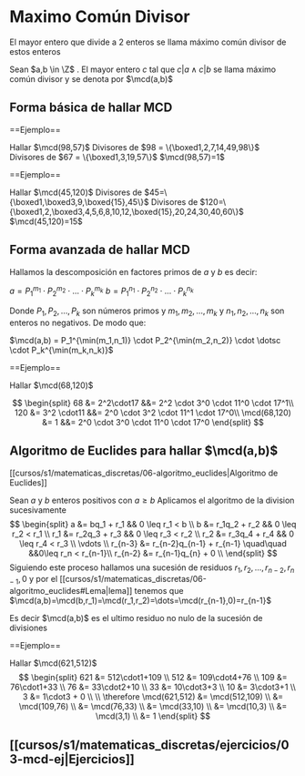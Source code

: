 # Maximo Común Divisor

El mayor entero que divide a 2 enteros se llama máximo común divisor de estos enteros

Sean $a,b \in \Z$ . El mayor entero $c$ tal que $c|a \land c|b$ se llama máximo común divisor y se denota por $\mcd(a,b)$

## Forma básica de hallar MCD

==Ejemplo==

Hallar $\mcd(98,57)$
Divisores de $98 = \{\boxed1,2,7,14,49,98\}$
Divisores de $67 = \{\boxed1,3,19,57\}$
$\mcd(98,57)=1$

==Ejemplo==

Hallar $\mcd(45,120)$
Divisores de $45=\{\boxed1,\boxed3,9,\boxed{15},45\}$
Divisores de $120=\{\boxed1,2,\boxed3,4,5,6,8,10,12,\boxed{15},20,24,30,40,60\}$
$\mcd(45,120)=15$

## Forma avanzada de hallar MCD

Hallamos la descomposición en factores primos de $a$ y $b$ es decir:

$a=P_1^{m_1} \cdot P_2^{m_2} \cdot \dotsc \cdot P_k^{m_k}$
$b=P_1^{n_1} \cdot P_2^{n_2} \cdot \dotsc \cdot P_k^{n_k}$

Donde $P_1,P_2,\dots,P_k$ son números primos y $m_1,m_2,\dots,m_k$ y $n_1,n_2,\dots,n_k$ son enteros no negativos. De modo que:

$\mcd(a,b) = P_1^{\min(m_1,n_1)} \cdot P_2^{\min(m_2,n_2)} \cdot \dotsc \cdot P_k^{\min(m_k,n_k)}$

==Ejemplo==

Hallar $\mcd(68,120)$

$$
\begin{split}
68 &= 2^2\cdot17   &&= 2^2 \cdot 3^0 \cdot 11^0 \cdot 17^1\\
120 &= 3^2 \cdot11 &&= 2^0 \cdot 3^2 \cdot 11^1 \cdot 17^0\\
\mcd(68,120) &= 1  &&= 2^0 \cdot 3^0 \cdot 11^0 \cdot 17^0
\end{split}
$$

## Algoritmo de Euclides para hallar $\mcd(a,b)$

[[cursos/s1/matematicas_discretas/06-algoritmo_euclides|Algoritmo de Euclides]]

Sean $a$ y $b$ enteros positivos con $a \geq b$
Aplicamos el algoritmo de la division sucesivamente
$$
\begin{split}
a       &= bq_1 + r_1   && 0 \leq r_1 < b \\
b       &= r_1q_2 + r_2 && 0 \leq r_2 < r_1 \\
r_1     &= r_2q_3 + r_3 && 0 \leq r_3 < r_2 \\
r_2     &= r_3q_4 + r_4 && 0 \leq r_4 < r_3 \\
\vdots \\
r_{n-3} &= r_{n-2}q_{n-1} + r_{n-1} \quad\quad &&0\leq r_n < r_{n-1}\\
r_{n-2} &= r_{n-1}q_{n} + 0 \\
\end{split}
$$
Siguiendo este proceso hallamos una sucesión de residuos $r_1,r_2,\dots,r_{n-2},r_{n-1},0$ y por el [[cursos/s1/matematicas_discretas/06-algoritmo_euclides#Lema|lema]] tenemos que $\mcd(a,b)=\mcd(b,r_1)=\mcd(r_1,r_2)=\dots=\mcd(r_{n-1},0)=r_{n-1}$

Es decir $\mcd(a,b)$ es el ultimo residuo no nulo de la sucesión de divisiones

==Ejemplo==

Hallar $\mcd(621,512)$
$$
\begin{split}
621 &= 512\cdot1+109 \\
512 &= 109\cdot4+76 \\
109 &= 76\cdot1+33 \\
76 &= 33\cdot2+10 \\
33 &= 10\cdot3+3 \\
10 &= 3\cdot3+1 \\
3 &= 1\cdot3 + 0 \\
\\
\therefore \mcd(621,512) &= \mcd(512,109) \\
	&= \mcd(109,76) \\
	&= \mcd(76,33) \\
	&= \mcd(33,10) \\
	&= \mcd(10,3) \\
	&= \mcd(3,1) \\
	&= 1
\end{split}
$$
## [[cursos/s1/matematicas_discretas/ejercicios/03-mcd-ej|Ejercicios]]
